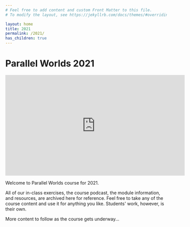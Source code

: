 ```yaml
---
# Feel free to add content and custom Front Matter to this file.
# To modify the layout, see https://jekyllrb.com/docs/themes/#overriding-theme-defaults

layout: home
title: 2021
permalink: /2021/
has_children: true
---
```


<h1>Parallel Worlds 2021</h1>


<iframe width="560" height="315" src="https://www.youtube.com/embed/NaEKB8auOhY" frameborder="0" allow="accelerometer; autoplay; clipboard-write; encrypted-media; gyroscope; picture-in-picture" allowfullscreen></iframe>

Welcome to Parallel Worlds course for 2021.

All of our in-class exercises, the course podcast, the module information, and resources, are archived here for reference. Feel free to take any of the course content and use it for anything you like. Students' work, however, is their own.

More content to follow as the course gets underway...
